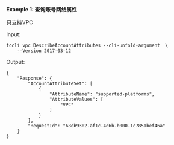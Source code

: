 **Example 1: 查询账号网络属性**

只支持VPC

Input: 

```
tccli vpc DescribeAccountAttributes --cli-unfold-argument  \
    --Version 2017-03-12
```

Output: 
```
{
    "Response": {
        "AccountAttributeSet": [
            {
                "AttributeName": "supported-platforms",
                "AttributeValues": [
                    "VPC"
                ]
            }
        ],
        "RequestId": "68eb9302-af1c-4d6b-b000-1c7851bef46a"
    }
}
```

